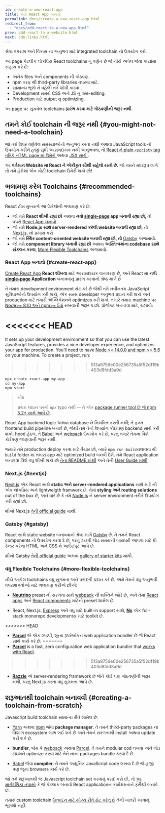 ```yaml
---
id: create-a-new-react-app
title: ન​વો React App બનાવો
permalink: docs/create-a-new-react-app.html
redirect_from:
  - "docs/add-react-to-a-new-app.html"
prev: add-react-to-a-website.html
next: cdn-links.html  
---
```

શ્રેષ્ઠ વપરાશ અને વિકાસ ના અનુભવ માટે integrated toolchain નો ઉપયોગ કરો.

આ page કેટલીક લોકપ્રિય React toolchains નુ વર્ણન છે જે નીચે અપેલ​ જેવા કાર્યોમા સહાય કરે છે:

* અનેક files અને components ની ગોઠવણ.
* npm તરફ થી third-party libraries વપર​વા માટે.
* સામાન્ય ભૂલો ને વહેલી તકે શોધી કાઢવા .
* Development સમયે CSS અને JS નુ live-editing.
* Production માટે output નુ optimizing.

આ page પર સૂચવેલ toolchains **પ્રારંભ કરવા માટે ગોઠવણીની જરૂર નથી**.

## તમને કોઈ toolchain ની જરૂર નથી {#you-might-not-need-a-toolchain}

જો તમે ઉપર વર્ણવેલ સમસ્યાઓનો અનુભવ કરતા નથી અથવા JavaScript tools નો ઉપયોગ કરીને હજી સુધી આરામદાયક નથી અનુભવતા, તો [React ને plain `<script>` tag તરિકે HTML page મા ઉમેરો ](/docs/add-react-to-a-website.html)અથ​વા [JSX સાથે ](/docs/add-react-to-a-website.html#optional-try-react-with-jsx).

આ **વર્તમાન Website મા React ને એકીકૃત સૌથી સહેલો રસ્તો છે.** જો તમને મદદરૂપ લાગે તો તમે હંમેશાં એક મોટી toolchain ઉમેરી શકો છો!

## ભલામણ કરેલ Toolchains {#recommended-toolchains}

React ટીમ મુખ્યત્વે આ ઉકેલોની ભલામણ કરે છે:

- જો તમે **React શીખી રહ્યા છો** અથ​વા **ન​વો  [single-page](/docs/glossary.html#single-page-application) app બનાવી રહ્યા છો,** તો વપરો [React App બનાવો](#create-react-app).
- જો તમે **Node.js સાથે server-rendered કરેલી website બનાવી રહ્યા છો**, તો [Next.js](#nextjs). નો પ્રયાસ કરો
- જો તમે **સ્થિર content-oriented website બનાવી રહ્યા છો, તો** [Gatsby](#gatsby) અજમાવો.
- જો તમે **component library બનાવી રહ્યા છો**  અથવા **અસ્તિત્વમાંના codebase સાથે સંકલન કર​વા**, [More Flexible Toolchains](#more-flexible-toolchains) અજમાવો.

### React App બનાવો {#create-react-app}

[Create React App](https://github.com/facebookincubator/create-react-app)  **React શીખવા** માટે આરામદાયક વાતાવરણ છે, અને React મા **નવી [single-page](/docs/glossary.html#single-page-application) Application** બનાવવાનું પ્રારંભ કરવાનો શ્રેષ્ઠ માર્ગ છે

તે તમારા development environment સેટ કરે છે જેથી તમે નવીનતમ JavaScript સુવિધાઓનો ઉપયોગ કરી શકો, એક સરસ developer અનુભવ પ્રદાન કરી શકો અને production માટે તમારી એપ્લિકેશનને optimizes કરી શકો. તમારે તમારા machine પર [Node>= 8.10 અને npm>= 5.6](https://nodejs.org/en/) રાખવાની જરૂર પડશે. પ્રોજેક્ટ બનાવવા માટે, ચલાવો:

<<<<<<< HEAD
=======
It sets up your development environment so that you can use the latest JavaScript features, provides a nice developer experience, and optimizes your app for production. You’ll need to have [Node >= 14.0.0 and npm >= 5.6](https://nodejs.org/en/) on your machine. To create a project, run:
>>>>>>> 5f3a9756e00e256735a5f52df19b403d8fdd3a9d

```bash
npx create-react-app my-app
cd my-app
npm start
```

>નોંધ
>
>પ્રથમ લાઇન પરનો `npx` typo નથી -- તે એક [package runner tool છે જે npm 5.2+ સાથે આવે છે](https://medium.com/@maybekatz/introducing-npx-an-npm-package-runner-55f7d4bd282b).

React App backend logic અથવા database ને નિયંત્રિત કરતી નથી; તે ફક્ત frontend build pipeline બનાવે છે, જેથી તમે તેનો ઉપયોગ કોઈપણ backend સાથે કરી શકો. hood હેઠળ, તે [Babel](https://babeljs.io/) અને [webpack](https://webpack.js.org/) ઉપયોગ કરે છે, પરંતુ તમારે તેમના વિશે કંઈપણ જાણવાની જરૂર નથી.

જ્યારે તમે production deploy કર​વા માટે તૈયાર છો, ત્યારે `npm run build`ચલાવ​વા થી `build` folder મા તમારા app માટે optimized build બન​વી દેશે. તમે React application બનાવવા વિશે વધુ શીખી શકો છો [તેના README માંથી](https://github.com/facebookincubator/create-react-app#create-react-app--) અને તેની [User Guide માંથી](https://facebook.github.io/create-react-app/)

### Next.js {#nextjs}

[Next.js](https://nextjs.org/) એક React સાથે **static અને server‑rendered applications** સાથે માટે ની એક લોકપ્રિય અને lightweigth framwork છે. તેમાં **styling અને routing solutions** out of the box છે, અને ધારે છે કે તમે [Node.js](https://nodejs.org/) ને server environment તરીકે ઉપયોગ કરી રહ્યાં છો.

શીખો Next.js [તેની official guide](https://nextjs.org/learn/) માંથી.

### Gatsby {#gatsby}

React સાથે static website બનાવવાનો શ્રેષ્ઠ માર્ગ [Gatsby](https://www.gatsbyjs.org/) છે. તે તમને React components નો ઉપયોગ કરવા દે છે, પરંતુ ઝડપી લોડ સમયની બાંયધરી આપવા માટે પ્રી રેન્ડર કરેલા HTML અને CSS ને આઉટપુટ આપે છે.

શીખો Gatsby [તેની official guide](https://www.gatsbyjs.org/docs/) અથવા [gallery of starter kits](https://www.gatsbyjs.org/docs/gatsby-starters/) માંથી.

### વધુ Flexible Toolchains {#more-flexible-toolchains}

નીચે આપેલ toolchains વધુ સુગમતા અને પસંદગી પ્રદાન કરે છે. અમે તેમને વધુ અનુભવી વપરાશકર્તાઓ માટે ભલામણ કરીએ છીએ:

- **[Neutrino](https://neutrinojs.org/)** preset ની સરળતા સાથે [webpack](https://webpack.js.org/) ની શક્તિને જોડે છે, અને તેમાં [React apps](https://neutrinojs.org/packages/react/) અને [React components](https://neutrinojs.org/packages/react-components/) માટેનો preset શામેલ છે.

- React, Next.js, [Express](https://expressjs.com/) અને વધુ માટે built-in support સાથે, **[Nx](https://nx.dev/react)** એક full-stack monorepo developmentસ માટે toolkit છે.

<<<<<<< HEAD
- **[Parcel](https://parceljs.org/)** એ એક ઝડપી, શૂન્ય રૂપરેખાંકન web application bundler છે જે React સાથે કાર્ય કરે છે.
=======
- **[Parcel](https://parceljs.org/)** is a fast, zero configuration web application bundler that [works with React](https://parceljs.org/recipes/react/).
>>>>>>> 5f3a9756e00e256735a5f52df19b403d8fdd3a9d

- **[Razzle](https://github.com/jaredpalmer/razzle)** એ server-rendering framework છે જેને કોઈ પણ ગોઠવણીની જરૂર નથી, પરંતુ Next.js કરતા વધુ સુગમતા આપે છે.

## શરૂઆતથી toolchain બનાવવી {#creating-a-toolchain-from-scratch}

Javascript build toolchain સામાન્ય રીતે શામેલ છે:

* [Yarn](https://yarnpkg.com/) અથવા [npm](https://www.npmjs.com/) જેવા **package manager**. તે તમને third-party packages ના વિશાળ ecosystem લાભ લઈ શકે છે અને તેમને સરળતાથી install અથવા update કરી શકે છે.

* **bundler**, જેમ કે [webpack](https://webpack.js.org/) અથવા [Parcel](https://parceljs.org/). તે તમને modular cod લખવા અને લોડ ટાઇમને optimize કરવા માટે તેને નાના packages bundle કરવા દે છે.

* [Babel](https://babeljs.io/) જેવા **compiler**. તે તમને આધુનિક JavaScript code લખવા દે છે જે હજી પણ જૂના browsers કાર્ય કરે છે.

જો તમે શરૂઆતથી જ Javascript toolchain set કરવાનું પસંદ કરો છો, તો [આ માર્ગદર્શિકા તપાસો](https://blog.usejournal.com/creating-a-react-app-from-scratch-f3c693b84658) કે જે કેટલાક બનાવો React applicationન કાર્યક્ષમતાને ફરીથી બનાવે છે.

તમારું custom toolchain [ઉત્પાદન માટે યોગ્ય રીતે સેટ કરેલું છે](/docs/optimizing-performance.html#use-the-production-build) તેની ખાતરી કરવાનું ભૂલશો નહીં.
